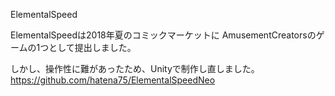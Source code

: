 ElementalSpeed

ElementalSpeedは2018年夏のコミックマーケットに
AmusementCreatorsのゲームの1つとして提出しました。

しかし、操作性に難があったため、Unityで制作し直しました。
https://github.com/hatena75/ElementalSpeedNeo
